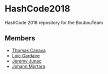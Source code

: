# HashCode2018
HashCode 2018 repository for the BoubouTeam

## Members
 * [Thomas Canava](mailto:tomcorse2@gmail.com)
 * [Loic Gardaire](mailto:loic.gardaire@gmail.com)
 * [Jeremy Junac](mailto:jeremy.junac06@gmail.com)
 * [Johann Mortara](mailto:johann.mortara@gmail.com)
